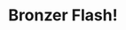 ---
ee_id: '97'
site: '1'
type: '2'
long_id: 2010-021 Bronzer Flash!
url: 2010-021-bronzer-flash
title: Bronzer Flash!
year: '2010'
medium: CD & packaging.
commission:
add_credit:
dims:
pitch: "​Last half hour of NJ trance radio station Pulse 97. Edition of 300. Some
  Signed. Sold a few, mostly given to friends."
ps:
live_url:
related:
youtube:
imgs: bronzer-flash-2010-021-disc-database-ih.jpg
subheading:
year2: '2010'
download:
add_credits:
related_code:
layout: things-i-made
---